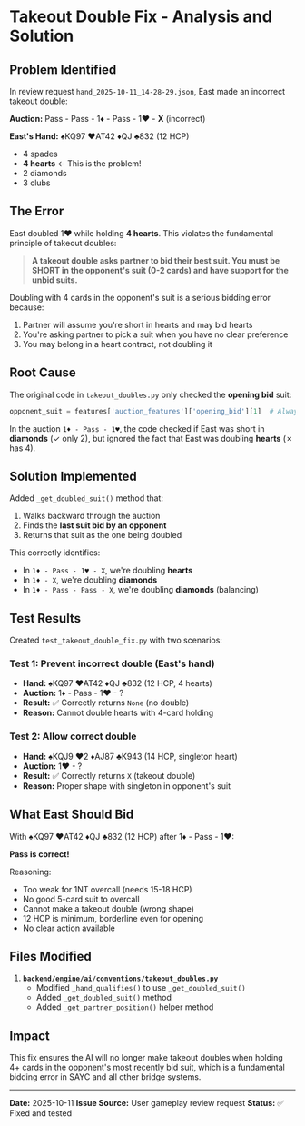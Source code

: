 # Takeout Double Fix - Analysis and Solution

## Problem Identified

In review request `hand_2025-10-11_14-28-29.json`, East made an incorrect takeout double:

**Auction:** Pass - Pass - 1♦ - Pass - 1♥ - **X** (incorrect)

**East's Hand:** ♠KQ97 ♥AT42 ♦QJ ♣832 (12 HCP)
- 4 spades
- **4 hearts** ← This is the problem!
- 2 diamonds
- 3 clubs

## The Error

East doubled 1♥ while holding **4 hearts**. This violates the fundamental principle of takeout doubles:

> **A takeout double asks partner to bid their best suit. You must be SHORT in the opponent's suit (0-2 cards) and have support for the unbid suits.**

Doubling with 4 cards in the opponent's suit is a serious bidding error because:
1. Partner will assume you're short in hearts and may bid hearts
2. You're asking partner to pick a suit when you have no clear preference
3. You may belong in a heart contract, not doubling it

## Root Cause

The original code in `takeout_doubles.py` only checked the **opening bid** suit:

```python
opponent_suit = features['auction_features']['opening_bid'][1]  # Always diamonds!
```

In the auction `1♦ - Pass - 1♥`, the code checked if East was short in **diamonds** (✓ only 2), but ignored the fact that East was doubling **hearts** (✗ has 4).

## Solution Implemented

Added `_get_doubled_suit()` method that:
1. Walks backward through the auction
2. Finds the **last suit bid by an opponent**
3. Returns that suit as the one being doubled

This correctly identifies:
- In `1♦ - Pass - 1♥ - X`, we're doubling **hearts**
- In `1♦ - X`, we're doubling **diamonds**
- In `1♦ - Pass - Pass - X`, we're doubling **diamonds** (balancing)

## Test Results

Created `test_takeout_double_fix.py` with two scenarios:

### Test 1: Prevent incorrect double (East's hand)
- **Hand:** ♠KQ97 ♥AT42 ♦QJ ♣832 (12 HCP, 4 hearts)
- **Auction:** 1♦ - Pass - 1♥ - ?
- **Result:** ✅ Correctly returns `None` (no double)
- **Reason:** Cannot double hearts with 4-card holding

### Test 2: Allow correct double
- **Hand:** ♠KQJ9 ♥2 ♦AJ87 ♣K943 (14 HCP, singleton heart)
- **Auction:** 1♥ - ?
- **Result:** ✅ Correctly returns `X` (takeout double)
- **Reason:** Proper shape with singleton in opponent's suit

## What East Should Bid

With ♠KQ97 ♥AT42 ♦QJ ♣832 (12 HCP) after 1♦ - Pass - 1♥:

**Pass is correct!**

Reasoning:
- Too weak for 1NT overcall (needs 15-18 HCP)
- No good 5-card suit to overcall
- Cannot make a takeout double (wrong shape)
- 12 HCP is minimum, borderline even for opening
- No clear action available

## Files Modified

1. **`backend/engine/ai/conventions/takeout_doubles.py`**
   - Modified `_hand_qualifies()` to use `_get_doubled_suit()`
   - Added `_get_doubled_suit()` method
   - Added `_get_partner_position()` helper method

## Impact

This fix ensures the AI will no longer make takeout doubles when holding 4+ cards in the opponent's most recently bid suit, which is a fundamental bidding error in SAYC and all other bridge systems.

---

**Date:** 2025-10-11
**Issue Source:** User gameplay review request
**Status:** ✅ Fixed and tested
